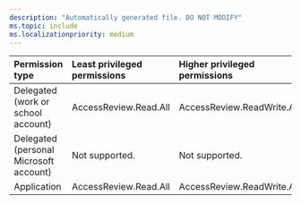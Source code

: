 ```yaml
---
description: "Automatically generated file. DO NOT MODIFY"
ms.topic: include
ms.localizationpriority: medium
---
```


|Permission type|Least privileged permissions|Higher privileged permissions|
|:---|:---|:---|
|Delegated (work or school account)|AccessReview.Read.All|AccessReview.ReadWrite.All|
|Delegated (personal Microsoft account)|Not supported.|Not supported.|
|Application|AccessReview.Read.All|AccessReview.ReadWrite.All|

